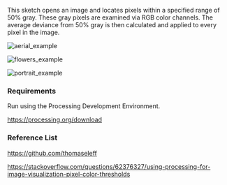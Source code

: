 This sketch opens an image and locates pixels within a specified range of 50% gray. These gray pixels are examined via RGB color channels. The average deviance from 50% gray is then calculated and applied to every pixel in the image. 

![aerial_example](/assets/aerial_example.gif) 

![flowers_example](/assets/flowers_example.gif) 

![portrait_example](/assets/portrait_example.gif) 

### Requirements 

Run using the Processing Development Environment.

https://processing.org/download


### Reference List

https://github.com/thomaseleff

https://stackoverflow.com/questions/62376327/using-processing-for-image-visualization-pixel-color-thresholds
